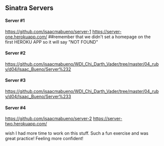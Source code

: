 ## Sinatra Servers

#### Server #1
https://github.com/isaacmabueno/server-1
https://server-one.herokuapp.com/
##remember that we didn't set a homepage on the first HEROKU APP so it will say "NOT FOUND"

#### Server #2
https://github.com/isaacmabueno/WDI_Chi_Darth_Vader/tree/master/04_ruby/d04/Isaac_Bueno/Server%232

#### Server #3
https://github.com/isaacmabueno/WDI_Chi_Darth_Vader/tree/master/04_ruby/d04/Isaac_Bueno/Server%233

#### Server #4
https://github.com/isaacmabueno/server-2
https://server-two.herokuapp.com/




wish I had more time to work on this stuff. Such a fun exercise and was great practice! Feeling more confident!
